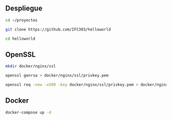 ## Despliegue

```bash
cd ~/proyectos
```
```bash
git clone https://github.com/IFC303/helloworld
```
```bash
cd helloworld
```

## OpenSSL

```bash
mkdir docker/nginx/ssl
```
```bash
openssl genrsa > docker/nginx/ssl/privkey.pem
```
```bash
openssl req -new -x509 -key docker/nginx/ssl/privkey.pem > docker/nginx/ssl/fullchain.pem
```

## Docker
```bash
docker-compose up -d
```